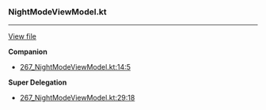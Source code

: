### NightModeViewModel.kt
---
[View file](../../precision_analyzed/267_NightModeViewModel.kt)

**Companion**

 - [267_NightModeViewModel.kt:14:5](../../precision_analyzed/267_NightModeViewModel.kt#L14)

**Super Delegation**

 - [267_NightModeViewModel.kt:29:18](../../precision_analyzed/267_NightModeViewModel.kt#L29)

